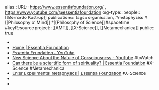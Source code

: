 alias::
URL:: https://www.essentiafoundation.org/ , https://www.youtube.com/@essentiafoundation
org-type::
people:: [[Bernardo Kastrup]] 
publications:: 
tags:: organisation, #metaphysics #[[Philosophy of Mind]] #[[Philosophy of Science]] #spacetime #keyResource 
project:: [[AMT]], [[X-Science]], [[Metamechanica]] 
public:: true

-
- [Home | Essentia Foundation](https://www.essentiafoundation.org/)
- [Essentia Foundation - YouTube](https://www.youtube.com/@essentiafoundation)
- [New Science About the Nature of Consciousness - YouTube](https://www.youtube.com/watch?v=Nls4o_mR-sY) #toWatch
- [Can there be a scientific form of spirituality? | Essentia Foundation](https://www.essentiafoundation.org/can-there-be-a-scientific-form-of-spirituality/reading/) #X-Science #Metamechanica
- [Enter Experimental Metaphysics | Essentia Foundation](https://www.essentiafoundation.org/enter-experimental-metaphysics/reading/) #X-Science
-
-